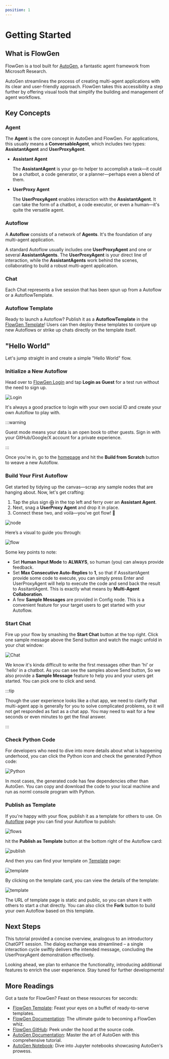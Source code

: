 ```yaml
---
position: 1
---
```


# Getting Started

## What is FlowGen

FlowGen is a tool built for [AutoGen](https://microsoft.github.io/autogen/), a fantastic agent framework from Microsoft Research.

AutoGen streamlines the process of creating multi-agent applications with its clear and user-friendly approach. FlowGen takes this accessibility a step further by offering visual tools that simplify the building and management of agent workflows.

## Key Concepts

### Agent

The **Agent** is the core concept in AutoGen and FlowGen. For applications, this usually means a **ConversableAgent**, which includes two types: **AssistantAgent** and **UserProxyAgent**.

- **Assistant Agent**

  The **AssistantAgent** is your go-to helper to accomplish a task—it could be a chatbot, a code generator, or a planner—perhaps even a blend of them.

- **UserProxy Agent**

  The **UserProxyAgent** enables interaction with the **AssistantAgent**. It can take the form of a chatbot, a code executor, or even a human—it's quite the versatile agent.

### Autoflow

A **Autoflow** consists of a network of **Agents**. It's the foundation of any multi-agent application.

A standard Autoflow usually includes one **UserProxyAgent** and one or several **AssistantAgents**. The **UserProxyAgent** is your direct line of interaction, while the **AssistantAgents** work behind the scenes, collaborating to build a robust multi-agent application.

### Chat

Each Chat represents a live session that has been spun up from a Autoflow or a AutoflowTemplate.

### Autoflow Template

Ready to launch a Autoflow? Publish it as a **AutoflowTemplate** in the [FlowGen Template](https://platform.flowgen.app/templates/)! Users can then deploy these templates to conjure up new Autoflows or strike up chats directly on the template itself.

## "Hello World"

Let's jump straight in and create a simple "Hello World" flow.

### Initialize a New Autoflow

Head over to [FlowGen Login](https://platform.flowgen.app/auth/login) and tap **Login as Guest** for a test run without the need to sign up.

![Login](./img/login.png)

It's always a good practice to login with your own social ID and create your own Autoflow to play with.

:::warning

Guest mode means your data is an open book to other guests. Sign in with your GitHub/Google/X account for a private experience.

:::

Once you're in, go to the [homepage](https://platform.flowgen.app) and hit the **Build from Scratch** button to weave a new Autoflow.

### Build Your First Autoflow

Get started by tidying up the canvas—scrap any sample nodes that are hanging about. Now, let's get crafting:

1. Tap the plus sign ⨁ in the top left and ferry over an **Assistant Agent**.
2. Next, snag a **UserProxy Agent** and drop it in place.
3. Connect these two, and voilà—you've got flow! 🔗

![node](./img/node.png)

Here’s a visual to guide you through:

![flow](./img/flow.png)

Some key points to note:

- Set **Human Input Mode** to **ALWAYS**, so human (you) can always provide feedback.
- Set **Max Consecutive Auto-Replies** to **1**, so that if AsssitantAgent provide some code to execute, you can simply press Enter and UserProxyAgent will help to execute the code and send back the result to AssitantAgent. This is exactly what means by **Multi-Agent Collaboration**.
- A few **Sample Messages** are provided in Config node. This is a convenient feature for your target users to get started with your Autoflow.

### Start Chat

Fire up your flow by smashing the **Start Chat** button at the top right. Click one sample message above the Send button and watch the magic unfold in your chat window:

![Chat](./img/chat.png)

We know it's kinda difficult to write the first messages other than 'hi' or 'hello' in a chatbot. As you can see the samples above Send button, So we also provide a **Sample Message** feature to help you and your users get started. You can pick one to click and send.

:::tip

Though the user experience looks like a chat app, we need to clarify that multi-agent app is generally for you to solve complicated problems, so it will not get responded as fast as a chat app. You may need to wait for a few seconds or even minutes to get the final answer.

:::

### Check Python Code

For developers who need to dive into more details about what is happening underhood, you can click the Python icon and check the generated Python code:

![Python](./img/python.png)

In most cases, the generated code has few dependencies other than AutoGen. You can copy and download the code to your local machine and run as norml console program with Python.

### Publish as Template

If you're happy with your flow, publish it as a template for others to use. On [Autoflow](https://platform.flowgen.app/flows) page you can find your Autoflow to publish:

![flows](./img/flow.png)

hit the **Publish as Template** button at the bottom right of the Autoflow card:

![publish](./img/publish-as-template.png)

And then you can find your template on [Template](https://platform.flowgen.app/templates) page:

![template](./img/template.png)

By clicking on the template card, you can view the details of the template:

![template](./img/template.png)

The URL of template page is static and public, so you can share it with others to start a chat directly. You can also click the **Fork** button to build your own Autoflow based on this template.

## Next Steps

This tutorial provided a concise overview, analogous to an introductory ChatGPT session. The dialog exchange was streamlined – a single interaction cycle swiftly delivers the intended message, concluding the UserProxyAgent demonstration effectively.

Looking ahead, we plan to enhance the functionality, introducing additional features to enrich the user experience. Stay tuned for further developments!

## More Readings

Got a taste for FlowGen? Feast on these resources for seconds:

- [FlowGen Template](https://platform.flowgen.app/templates/): Feast your eyes on a buffet of ready-to-serve templates.
- [FlowGen Documentation](https://docs.flowgen.app/): The ultimate guide to becoming a FlowGen whiz.
- [FlowGen GitHub](https://github.com/tiwater/flowgen): Peek under the hood at the source code.
- [AutoGen Documentation](https://microsoft.github.io/autogen/): Master the art of AutoGen with this comprehensive tutorial.
- [AutoGen Notebook](https://github.com/microsoft/autogen/tree/main/notebook): Dive into Jupyter notebooks showcasing AutoGen's prowess.
